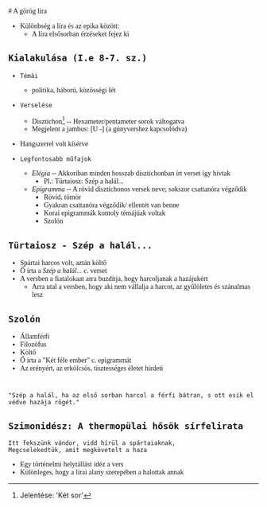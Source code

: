 <span style="font-family:'cascadia code'">
# A görög líra

- Különbség a líra és az epika között:
  - A líra elsősorban érzéseket fejez ki

## `Kialakulása (I.e 8-7. sz.)`

- `Témái`
  - politika, háború, közösségi lét

- `Verselése`
  - Disztichon[^1] -- Hexameter/pentameter sorok váltogatva
  - Megjelent a jambus: [U -] (a gúnyvershez kapcsolódva)


- Hangszerrel volt kísérve

- `Legfontosabb műfajok`
  - _Elégia_ -- Akkoriban minden hosszab disztichonban írt verset így hívtak
    - Pl.: Türtaiosz: Szép a halál...
  - _Epigramma_ -- A rövid disztichonos versek neve; sokszor csattanóra végződik
    - Rövid, tömör
    - Gyakran csattanóra végződik/ ellentét van benne
    - Korai epigrammák komoly témájúak voltak
    - Szolón

## `Türtaiosz - Szép a halál...`
  - Spártai harcos volt, aztán költő
  - Ő írta a _Szép a halál..._ c. verset
  - A versben a fiatalokaat arra buzdítja, hogy harcoljanak a hazájukért
    - Arra utal a versben, hogy aki nem vállalja a harcot, az gyűlöletes és szánalmas lesz

## `Szolón`
  - Államférfi
  - Filozófus
  - Költő
  - Ő írta a "Két féle ember" c. epigrammát
  - Az erényért, az erkölcsös, tisztességes életet hirdeti
 
#
```
"Szép a halál, ha az első sorban harcol a férfi bátran, s ott esik el védve hazája rögét."
``` 

## `Szimonidész: A thermopülai hősök sírfelirata`

```
Itt fekszünk vándor, vidd hírül a spártaiaknak,
Megcselekedtük, amit megkövetelt a haza
```
- Egy történelmi helytállást idéz a vers
- Különleges, hogy a lírai alany szerepében a halottak annak


[^1]: Jelentése: 'Két sor'


</span>